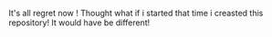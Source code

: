 It's all regret now ! Thought what if i started that time i creasted this repository! It would have be different! 
